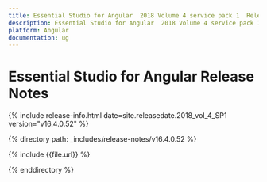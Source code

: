 ```yaml
---
title: Essential Studio for Angular  2018 Volume 4 service pack 1  Release Notes  
description: Essential Studio for Angular  2018 Volume 4 service pack 1  Release Notes  
platform: Angular
documentation: ug
---
```


# Essential Studio for Angular  Release Notes  

{% include release-info.html date=site.releasedate.2018_vol_4_SP1  version="v16.4.0.52" %} 


{% directory path: _includes/release-notes/v16.4.0.52 %}

{% include {{file.url}} %}

{% enddirectory %}